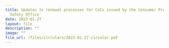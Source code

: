 ```yaml
---
title: Updates to renewal processes for CoCs issued by the Consumer Product
  Safety Office
date: 2023-01-27
layout: file
description: ""
image: ""
file_url: /files/circulars/2023-01-27-circular.pdf
---
```

